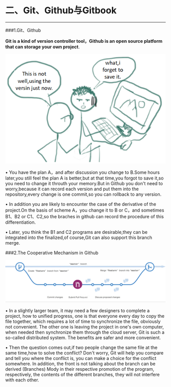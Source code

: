 # 二、Git、Github与Gitbook

---

###1.Git、Github

**Git is a kind of version controller tool，Github is an open source platform that can storage your own project**.

![](/assets/p2.png)

• You have the plan A，and after discussion you change to B.Some hours later,you still feel the plan A is better,but at that time,you forgot to save it,so you need to change it throuth your memory.But in Github you don't need to worry,because it can record each version and put them into the repository,every change is one commit,so you can rollback to any version. 

• In addition you are likely to encounter the case of the derivative of the project.On the basis of scheme A，you change it to B or C，and sometimes B1、B2 or C1、C2,so the braches in github can record the procedure of this differentiation.


• Later, you think the B1 and C2 programs are desirable,they can be integrated into the finalized,of course,Git can also support this branch merge.

###2.The Cooperative Mechanism in Github

![picture2](/assets/图片1.png)

• In a slightly larger team, it may need a few designers to complete a project, how to unified progress, one is that everyone every day to copy the file together, which requires a lot of time to synchronize the file, obviously not convenient. The other one is leaving the project in one's own computer, when needed then synchronize them through the cloud server, Git is such a so-called distributed system. The benefits are safer and more convenient.

• Then the question comes out,if two people change the same file at the same time,how to solve the conflict? Don't worry, Git will help you compare and tell you where the conflict is, you can make a choice for the conflict somewhere. In addition, the front is not talking about the branch can be derived (Branches) Mody in their respective promotion of the program, respectively, the contents of the different branches, they will not interfere with each other.
